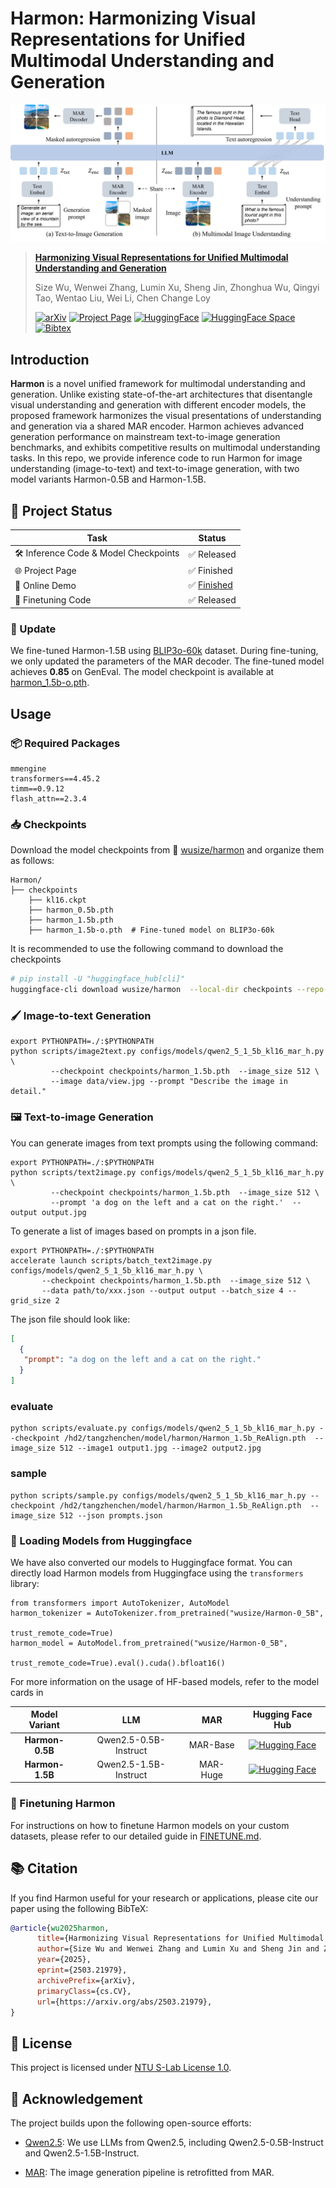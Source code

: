 # Harmon: Harmonizing Visual Representations for Unified Multimodal Understanding and Generation

![](data/method.png)

> **[Harmonizing Visual Representations for Unified Multimodal Understanding and Generation](https://arxiv.org/abs/2503.21979)**
>
> Size Wu, Wenwei Zhang, Lumin Xu, Sheng Jin, Zhonghua Wu, Qingyi Tao, Wentao Liu, Wei Li, Chen Change Loy
>
> [![arXiv](https://img.shields.io/badge/arXiv-2503.21979-b31b1b.svg)](https://arxiv.org/abs/2503.21979)
> [![Project Page](https://img.shields.io/badge/Project-Page-green)](https://wusize.github.io/projects/Harmon)
> [![HuggingFace](https://img.shields.io/badge/🤗%20Hugging%20Face-Model-orange)](https://huggingface.co/wusize/Harmon-1_5B)
> [![HuggingFace Space](https://img.shields.io/badge/🤗%20Hugging%20Face-Space-blue)](https://huggingface.co/spaces/wusize/Harmon)
> [![Bibtex](https://img.shields.io/badge/Cite-BibTeX-blue)](https://github.com/wusize/Harmon?tab=readme-ov-file#-citation)

## Introduction

**Harmon** is a novel unified framework for multimodal understanding and generation. Unlike existing state-of-the-art
architectures that disentangle visual understanding and generation with different encoder models, the proposed framework harmonizes
the visual presentations of understanding and generation via a shared MAR encoder. Harmon achieves advanced generation
performance on mainstream text-to-image generation benchmarks, and exhibits competitive results on multimodal understanding
tasks. In this repo, we provide inference code to run Harmon for image understanding (image-to-text) and text-to-image
generation, with two model variants Harmon-0.5B and Harmon-1.5B.

## 🚀 Project Status

| Task | Status |
|------|--------|
| 🛠️ Inference Code & Model Checkpoints | ✅ Released |
| 🌐 Project Page | ✅ Finished |
| 🤗 Online Demo |  ✅ [Finished](https://huggingface.co/spaces/wusize/Harmon) |
| 🔄 Finetuning Code | ✅ Released |



### 🔄 Update
We fine-tuned Harmon-1.5B using [BLIP3o-60k](https://huggingface.co/datasets/BLIP3o/BLIP3o-60k) dataset. During fine-tuning, we only updated the parameters of the MAR decoder. The fine-tuned model achieves **0.85** on GenEval. The model checkpoint is available at [harmon_1.5b-o.pth](https://huggingface.co/wusize/harmon/blob/main/harmon_1.5b-o.pth).


## Usage

### 📦 Required Packages
```text
mmengine
transformers==4.45.2
timm==0.9.12
flash_attn==2.3.4
```

### 📥 Checkpoints

Download the model checkpoints from 🤗 [wusize/harmon](https://huggingface.co/wusize/harmon) and organize them as follows:
```text
Harmon/
├── checkpoints
    ├── kl16.ckpt
    ├── harmon_0.5b.pth
    ├── harmon_1.5b.pth
    ├── harmon_1.5b-o.pth  # Fine-tuned model on BLIP3o-60k
```
It is recommended to use the following command to download the checkpoints
```bash
# pip install -U "huggingface_hub[cli]"
huggingface-cli download wusize/harmon  --local-dir checkpoints --repo-type model
```

### 🖌️ Image-to-text Generation

```shell
export PYTHONPATH=./:$PYTHONPATH
python scripts/image2text.py configs/models/qwen2_5_1_5b_kl16_mar_h.py \
         --checkpoint checkpoints/harmon_1.5b.pth  --image_size 512 \
         --image data/view.jpg --prompt "Describe the image in detail."
```

### 🖼️ Text-to-image Generation

You can generate images from text prompts using the following command:

```shell
export PYTHONPATH=./:$PYTHONPATH
python scripts/text2image.py configs/models/qwen2_5_1_5b_kl16_mar_h.py \
         --checkpoint checkpoints/harmon_1.5b.pth  --image_size 512 \
         --prompt 'a dog on the left and a cat on the right.'  --output output.jpg
```

To generate a list of images based on prompts in a json file.
```shell
export PYTHONPATH=./:$PYTHONPATH
accelerate launch scripts/batch_text2image.py configs/models/qwen2_5_1_5b_kl16_mar_h.py \
       --checkpoint checkpoints/harmon_1.5b.pth  --image_size 512 \
       --data path/to/xxx.json --output output --batch_size 4 --grid_size 2
```
The json file should look like:

```json
[
  {
   "prompt": "a dog on the left and a cat on the right."
  }
]
```

### evaluate
```shell
python scripts/evaluate.py configs/models/qwen2_5_1_5b_kl16_mar_h.py --checkpoint /hd2/tangzhenchen/model/harmon/Harmon_1.5b_ReAlign.pth  --image_size 512 --image1 output1.jpg --image2 output2.jpg
```

### sample
```shell
python scripts/sample.py configs/models/qwen2_5_1_5b_kl16_mar_h.py --checkpoint /hd2/tangzhenchen/model/harmon/Harmon_1.5b_ReAlign.pth  --image_size 512 --json prompts.json
```

### 🤗 Loading Models from Huggingface

We have also converted our models to Huggingface format. You can directly load Harmon models from Huggingface using the `transformers` library:

```
from transformers import AutoTokenizer, AutoModel
harmon_tokenizer = AutoTokenizer.from_pretrained("wusize/Harmon-0_5B",
                                                 trust_remote_code=True)
harmon_model = AutoModel.from_pretrained("wusize/Harmon-0_5B",
                                         trust_remote_code=True).eval().cuda().bfloat16()
```

For more information on the usage of HF-based models, refer to the model cards in 

| Model Variant | LLM | MAR | Hugging Face Hub |
|:-------------:|:---:|:---:|:----------------:|
| **Harmon-0.5B** | Qwen2.5-0.5B-Instruct | MAR-Base | [![Hugging Face](https://img.shields.io/badge/🤗%20Hugging%20Face-Model-orange)](https://huggingface.co/wusize/Harmon-0_5B) |
| **Harmon-1.5B** | Qwen2.5-1.5B-Instruct | MAR-Huge | [![Hugging Face](https://img.shields.io/badge/🤗%20Hugging%20Face-Model-orange)](https://huggingface.co/wusize/Harmon-1_5B) |


### 🔄 Finetuning Harmon

For instructions on how to finetune Harmon models on your custom datasets, please refer to our detailed guide in [FINETUNE.md](FINETUNE.md).


## 📚 Citation

If you find Harmon useful for your research or applications, please cite our paper using the following BibTeX:

```bibtex
@article{wu2025harmon,
      title={Harmonizing Visual Representations for Unified Multimodal Understanding and Generation}, 
      author={Size Wu and Wenwei Zhang and Lumin Xu and Sheng Jin and Zhonghua Wu and Qingyi Tao and Wentao Liu and Wei Li and Chen Change Loy},
      year={2025},
      eprint={2503.21979},
      archivePrefix={arXiv},
      primaryClass={cs.CV},
      url={https://arxiv.org/abs/2503.21979}, 
}
```

## 📜 License
This project is licensed under [NTU S-Lab License 1.0](LICENSE).


## 🙏 Acknowledgement
The project builds upon the following open-source efforts:
- [Qwen2.5](https://github.com/QwenLM/Qwen2.5): We use LLMs from Qwen2.5, including Qwen2.5-0.5B-Instruct and Qwen2.5-1.5B-Instruct.

- [MAR](https://github.com/LTH14/mar): The image generation pipeline is retrofitted from MAR.
